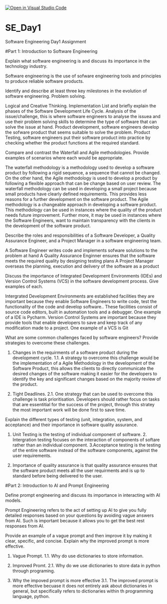 [![Open in Visual Studio Code](https://classroom.github.com/assets/open-in-vscode-2e0aaae1b6195c2367325f4f02e2d04e9abb55f0b24a779b69b11b9e10269abc.svg)](https://classroom.github.com/online_ide?assignment_repo_id=18415172&assignment_repo_type=AssignmentRepo)
# SE_Day1
Software Engineering Day1 Assignment

#Part 1: Introduction to Software Engineering

Explain what software engineering is and discuss its importance in the technology industry.

Software engineering is the use of sofware engineering tools and principles to produce reliable software products.

Identify and describe at least three key milestones in the evolution of software engineering.
Problem solving.

Logical and Creative Thinking.
Implementation
List and briefly explain the phases of the Software Development Life Cycle.
Analysis of the issue/challenge, this is where software engineers to analyse the issuea and use their problem solving skills to determine the type of software that can solve the issue at hand.
Product development, software engineers develop the sofware product that seems suitable to solve the problem.
Product Testing, software engineers put their software product into practice by checking whether the product functions at the required standard.

Compare and contrast the Waterfall and Agile methodologies. Provide examples of scenarios where each would be appropriate.

The waterfall methodology is a methodology used to develop a software product by following a rigid sequence, a sequence that cannot be changed. On the other hand, the Agile methodology is used to develop a product by following a flexible approach that can be change based on user review. The waterfall methodology can be used in developing a small project because small products have clearly defined requirements. This provides less reasons for a further development on the software product. The Agile methodology is a changeable approach in developing a software product. This methodology can be used in instances where the quality of the product needs future improvement. Further more, it may be used in instances where the Software Engineers, want to maintain transparency with the clients in the development of the software product. 

Describe the roles and responsibilities of a Software Developer, a Quality Assurance Engineer, and a Project Manager in a software engineering team.

A Software Engineer writes code and implements sofware solutions to the problem at hand
A Quality Assurance Enginner ensures that the software meets the required quality by designing testing plans
A Project Manager overseas the planning, execution and delivery of the software as a product 

Discuss the importance of Integrated Development Environments (IDEs) and Version Control Systems (VCS) in the software development process. Give examples of each.

Intergrated Development Environments are established facilities they are important because they enable Software Engineers to write code, test the functionality of the code and develop software.. These facilities consist of source code editors, built in automation tools and a debugger. One example of a IDE is Pycharm. Version Control Systems are important because they provide tools that enable developers to save and keep track of any modification made to a project. One example of a VCS  is Git

What are some common challenges faced by software engineers? Provide strategies to overcome these challenges.

1. Changes in the requirments of a software product during the development cycle.
1.1. A strategy to overcome this challenge would be the implementation of a Agile Methodology in the development of the Software Product, this allows the clients to directly communicate the desired changes of the software making it easier for the developers to identify the key and significant changes based on the majority review of the product.

2. Tight Deadlines.
   2.1. One strategy that can be used to overcome this challenge is task prioritisation. Developers should rather focus on tasks that are essentitial for the success of the project, through this stratey the most important work will be done first to save time.  


Explain the different types of testing (unit, integration, system, and acceptance) and their importance in software quality assurance.

1. Unit Testing is the testing of individual component of software. 2. Intergration testing focuses on the interaction of components of softare rather than an individual component. 3.Acceptance testing is the testing of the entire software instead of the software components, against the user requirements.

2. Importance of quality assurance is that quality assurance ensures that the software product meets all the user requirments and is up to standard before being delivered to the user.

#Part 2: Introduction to AI and Prompt Engineering


Define prompt engineering and discuss its importance in interacting with AI models.

Prompt Engineering refers to the act of setting up AI to give you fully detailed responses based on your questions by avoiding vague answers from AI. Such is important because it allows you to get the best rest responses from AI.

Provide an example of a vague prompt and then improve it by making it clear, specific, and concise. Explain why the improved prompt is more effective.

1. Vague Prompt.
   1.1. Why do use dictionaries to store information.
2. Improved Promt.
   2.1. Why do we use dictionaries to store data in python through programing.

3. Why the impoved prompt is more effective
   3.1. The improved prompt is more effective becuase it does not entirely ask about dictionaries in general, but specifically refers to dictionaries within th programming language, python.
